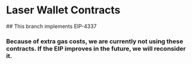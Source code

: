 # Laser Wallet Contracts

## This branch implements EIP-4337

### Because of extra gas costs, we are currently not using these contracts. If the EIP improves in the future, we will reconsider it.
